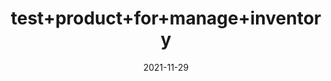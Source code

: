 ---
title: 'test+product+for+manage+inventory'
date: '2021-11-29' 
metatag: '' 
inventory: '5.0' 
draft: false 
# meta description 
shortDescripton: ''
description: 'Men'
longdescription: '%3col%3e%3cli+style%3d%22text-align%3a+left%3b+%22%3ebest+seller%3c%2fli%3e%3cli+style%3d%22text-align%3a+left%3b+%22%3enice+book%3c%2fli%3e%3cli+style%3d%22text-align%3a+left%3b+%22%3egood+to+read%3c%2fli%3e%3c%2fol%3e'
featured: True
# product Price
price: '300.0'
# Product Short Description
shortDescription: ''
productID: '66A23125-354C-EC11-847F-0022486E52CE'
type: 'products'
category: 'Men' 
thumnailproduct: 'https://scontent.fkhi11-1.fna.fbcdn.net/v/t39.30808-6/p526x296/262036619_4340823372695374_8123556611346984247_n.jpg?_nc_cat=103&ccb=1-5&_nc_sid=8bfeb9&_nc_ohc=wqX87wfj-3wAX-96wOQ&_nc_ht=scontent.fkhi11-1.fna&oh=f6dbfd560d0478fe1d8a7f8f79dc5a8a&oe=61AD65D0' 
images:
  - image: 'https://scontent.fkhi11-1.fna.fbcdn.net/v/t39.30808-6/p526x296/262036619_4340823372695374_8123556611346984247_n.jpg?_nc_cat=103&ccb=1-5&_nc_sid=8bfeb9&_nc_ohc=wqX87wfj-3wAX-96wOQ&_nc_ht=scontent.fkhi11-1.fna&oh=f6dbfd560d0478fe1d8a7f8f79dc5a8a&oe=61AD65D0'  
---